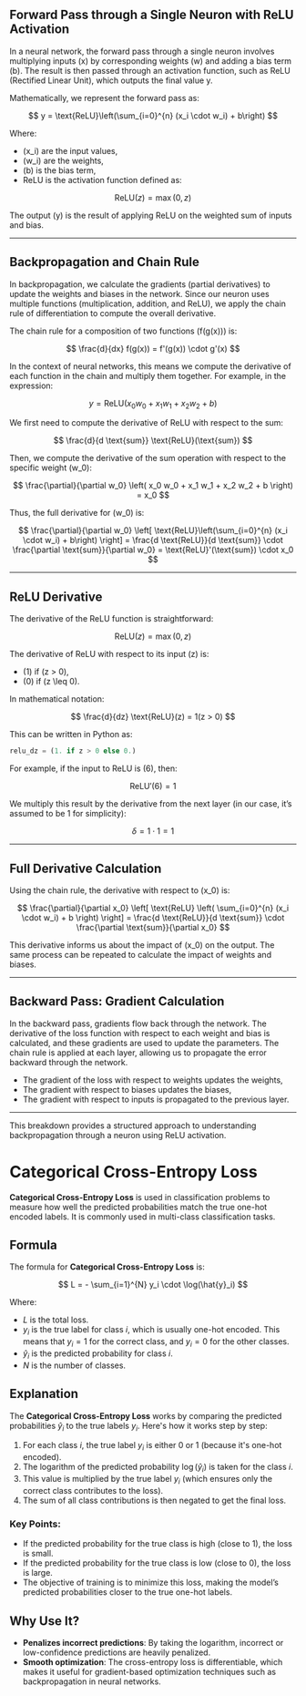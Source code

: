 ## **Forward Pass through a Single Neuron with ReLU Activation**

In a neural network, the forward pass through a single neuron involves multiplying inputs (x) by corresponding weights (w) and adding a bias term (b). The result is then passed through an activation function, such as ReLU (Rectified Linear Unit), which outputs the final value y.

Mathematically, we represent the forward pass as:

$$ y = \text{ReLU}\left(\sum_{i=0}^{n} (x_i \cdot w_i) + b\right) $$

Where:
- \(x_i\) are the input values,
- \(w_i\) are the weights,
- \(b\) is the bias term,
- ReLU is the activation function defined as:
  
$$ \text{ReLU}(z) = \max(0, z) $$

The output \(y\) is the result of applying ReLU on the weighted sum of inputs and bias.

---

## **Backpropagation and Chain Rule**

In backpropagation, we calculate the gradients (partial derivatives) to update the weights and biases in the network. Since our neuron uses multiple functions (multiplication, addition, and ReLU), we apply the chain rule of differentiation to compute the overall derivative.

The chain rule for a composition of two functions \(f(g(x))\) is:

$$ \frac{d}{dx} f(g(x)) = f'(g(x)) \cdot g'(x) $$

In the context of neural networks, this means we compute the derivative of each function in the chain and multiply them together. For example, in the expression:

$$ y = \text{ReLU}(x_0 w_0 + x_1 w_1 + x_2 w_2 + b) $$

We first need to compute the derivative of ReLU with respect to the sum:

$$ \frac{d}{d \text{sum}} \text{ReLU}(\text{sum}) $$

Then, we compute the derivative of the sum operation with respect to the specific weight \(w_0\):

$$ \frac{\partial}{\partial w_0} \left( x_0 w_0 + x_1 w_1 + x_2 w_2 + b \right) = x_0 $$

Thus, the full derivative for \(w_0\) is:

$$ \frac{\partial}{\partial w_0} \left[ \text{ReLU}\left(\sum_{i=0}^{n} (x_i \cdot w_i) + b\right) \right] 
= \frac{d \text{ReLU}}{d \text{sum}} \cdot \frac{\partial \text{sum}}{\partial w_0} = \text{ReLU}'(\text{sum}) \cdot x_0 $$

---

## **ReLU Derivative**

The derivative of the ReLU function is straightforward:

$$ \text{ReLU}(z) = \max(0, z) $$

The derivative of ReLU with respect to its input \(z\) is:

- \(1\) if \(z > 0\),
- \(0\) if \(z \leq 0\).

In mathematical notation:

$$ \frac{d}{dz} \text{ReLU}(z) = 1(z > 0) $$

This can be written in Python as:

```python
relu_dz = (1. if z > 0 else 0.)
```

For example, if the input to ReLU is \(6\), then:

$$ \text{ReLU}'(6) = 1 $$

We multiply this result by the derivative from the next layer (in our case, it’s assumed to be 1 for simplicity):

$$ \delta = 1 \cdot 1 = 1 $$

---

## **Full Derivative Calculation**

Using the chain rule, the derivative with respect to \(x_0\) is:

$$ \frac{\partial}{\partial x_0} \left[ \text{ReLU} \left( \sum_{i=0}^{n} (x_i \cdot w_i) + b \right) \right] = \frac{d \text{ReLU}}{d \text{sum}} \cdot \frac{\partial \text{sum}}{\partial x_0} $$

This derivative informs us about the impact of \(x_0\) on the output. The same process can be repeated to calculate the impact of weights and biases.

---

## **Backward Pass: Gradient Calculation**

In the backward pass, gradients flow back through the network. The derivative of the loss function with respect to each weight and bias is calculated, and these gradients are used to update the parameters. The chain rule is applied at each layer, allowing us to propagate the error backward through the network.

- The gradient of the loss with respect to weights updates the weights,
- The gradient with respect to biases updates the biases,
- The gradient with respect to inputs is propagated to the previous layer.

---

This breakdown provides a structured approach to understanding backpropagation through a neuron using ReLU activation.

# Categorical Cross-Entropy Loss

**Categorical Cross-Entropy Loss** is used in classification problems to measure how well the predicted probabilities match the true one-hot encoded labels. It is commonly used in multi-class classification tasks.

## Formula

The formula for **Categorical Cross-Entropy Loss** is:

$$
L = - \sum_{i=1}^{N} y_i \cdot \log(\hat{y}_i)
$$

Where:
- $L$ is the total loss.
- $y_i$ is the true label for class $i$, which is usually one-hot encoded. This means that $y_i = 1$ for the correct class, and $y_i = 0$ for the other classes.
- $\hat{y}_i$ is the predicted probability for class $i$.
- $N$ is the number of classes.

## Explanation

The **Categorical Cross-Entropy Loss** works by comparing the predicted probabilities $\hat{y}_i$ to the true labels $y_i$. Here's how it works step by step:

1. For each class $i$, the true label $y_i$ is either 0 or 1 (because it's one-hot encoded).
2. The logarithm of the predicted probability $\log(\hat{y}_i)$ is taken for the class $i$.
3. This value is multiplied by the true label $y_i$ (which ensures only the correct class contributes to the loss).
4. The sum of all class contributions is then negated to get the final loss.

### Key Points:
- If the predicted probability for the true class is high (close to 1), the loss is small.
- If the predicted probability for the true class is low (close to 0), the loss is large.
- The objective of training is to minimize this loss, making the model’s predicted probabilities closer to the true one-hot labels.

## Why Use It?

- **Penalizes incorrect predictions**: By taking the logarithm, incorrect or low-confidence predictions are heavily penalized.
- **Smooth optimization**: The cross-entropy loss is differentiable, which makes it useful for gradient-based optimization techniques such as backpropagation in neural networks.
